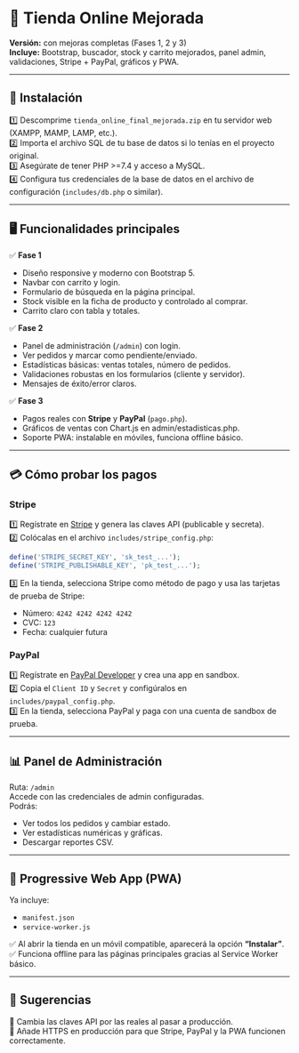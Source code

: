 
# 🛒 Tienda Online Mejorada

**Versión:** con mejoras completas (Fases 1, 2 y 3)  
**Incluye:** Bootstrap, buscador, stock y carrito mejorados, panel admin, validaciones, Stripe + PayPal, gráficos y PWA.  

---

## 🚀 Instalación
1️⃣ Descomprime `tienda_online_final_mejorada.zip` en tu servidor web (XAMPP, MAMP, LAMP, etc.).  
2️⃣ Importa el archivo SQL de tu base de datos si lo tenías en el proyecto original.  
3️⃣ Asegúrate de tener PHP >=7.4 y acceso a MySQL.  
4️⃣ Configura tus credenciales de la base de datos en el archivo de configuración (`includes/db.php` o similar).  

---

## 🖥️ Funcionalidades principales

✅ **Fase 1**
- Diseño responsive y moderno con Bootstrap 5.
- Navbar con carrito y login.
- Formulario de búsqueda en la página principal.
- Stock visible en la ficha de producto y controlado al comprar.
- Carrito claro con tabla y totales.

✅ **Fase 2**
- Panel de administración (`/admin`) con login.
- Ver pedidos y marcar como pendiente/enviado.
- Estadísticas básicas: ventas totales, número de pedidos.
- Validaciones robustas en los formularios (cliente y servidor).
- Mensajes de éxito/error claros.

✅ **Fase 3**
- Pagos reales con **Stripe** y **PayPal** (`pago.php`).
- Gráficos de ventas con Chart.js en admin/estadisticas.php.
- Soporte PWA: instalable en móviles, funciona offline básico.

---

## 💳 Cómo probar los pagos

### Stripe
1️⃣ Regístrate en [Stripe](https://dashboard.stripe.com/) y genera las claves API (publicable y secreta).  
2️⃣ Colócalas en el archivo `includes/stripe_config.php`:
```php
define('STRIPE_SECRET_KEY', 'sk_test_...');
define('STRIPE_PUBLISHABLE_KEY', 'pk_test_...');
```
3️⃣ En la tienda, selecciona Stripe como método de pago y usa las tarjetas de prueba de Stripe:
- Número: `4242 4242 4242 4242`
- CVC: `123`
- Fecha: cualquier futura

### PayPal
1️⃣ Regístrate en [PayPal Developer](https://developer.paypal.com/) y crea una app en sandbox.  
2️⃣ Copia el `Client ID` y `Secret` y configúralos en `includes/paypal_config.php`.  
3️⃣ En la tienda, selecciona PayPal y paga con una cuenta de sandbox de prueba.

---

## 📊 Panel de Administración

Ruta: `/admin`  
Accede con las credenciales de admin configuradas.  
Podrás:
- Ver todos los pedidos y cambiar estado.
- Ver estadísticas numéricas y gráficas.
- Descargar reportes CSV.

---

## 📱 Progressive Web App (PWA)

Ya incluye:
- `manifest.json`
- `service-worker.js`

✅ Al abrir la tienda en un móvil compatible, aparecerá la opción **“Instalar”**.  
✅ Funciona offline para las páginas principales gracias al Service Worker básico.

---

## 🧪 Sugerencias

🔷 Cambia las claves API por las reales al pasar a producción.  
🔷 Añade HTTPS en producción para que Stripe, PayPal y la PWA funcionen correctamente.  
